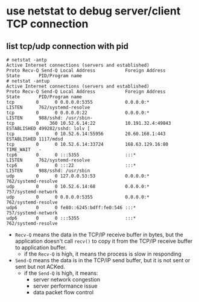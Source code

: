 # use netstat to debug server/client TCP connection

## list tcp/udp connection with pid
```
# netstat -antp
Active Internet connections (servers and established)
Proto Recv-Q Send-Q Local Address           Foreign Address         State       PID/Program name
# netstat -antup
Active Internet connections (servers and established)
Proto Recv-Q Send-Q Local Address           Foreign Address         State       PID/Program name
tcp        0      0 0.0.0.0:5355            0.0.0.0:*               LISTEN      762/systemd-resolve
tcp        0      0 0.0.0.0:22              0.0.0.0:*               LISTEN      988/sshd: /usr/sbin-
tcp        0    360 10.52.6.14:22           10.191.32.4:49843       ESTABLISHED 499282/sshd: lolv [
tcp        0      0 10.52.6.14:55956        20.60.168.1:443         ESTABLISHED 1117/mdsd
tcp        0      0 10.52.6.14:33724        168.63.129.16:80        TIME_WAIT   -
tcp6       0      0 :::5355                 :::*                    LISTEN      762/systemd-resolve
tcp6       0      0 :::22                   :::*                    LISTEN      988/sshd: /usr/sbin
udp        0      0 127.0.0.53:53           0.0.0.0:*                           762/systemd-resolve
udp        0      0 10.52.6.14:68           0.0.0.0:*                           757/systemd-network
udp        0      0 0.0.0.0:5355            0.0.0.0:*                           762/systemd-resolve
udp6       0      0 fe80::6245:bdff:fe0:546 :::*                                757/systemd-network
udp6       0      0 :::5355                 :::*                                762/systemd-resolve
```
* `Recv-Q` means the data in the TCP/IP receive buffer in bytes, but the application doesn't call `recv()` to copy it from the TCP/IP receive buffer to application buffer.
    * if the `Recv-Q` is high, it means the process is slow in responding
* `Send-Q` means the data is in the TCP/IP send buffer, but it is not sent or sent but not ACKed.
    * if the `Send-Q` is high, it means:
        * server network congestion
        * server performance issue
        * data packet flow control
